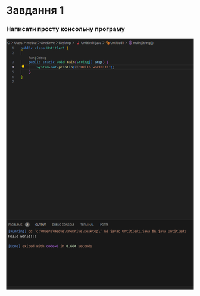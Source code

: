 # Завдання 1
### Написати просту консольну програму
![Код](https://github.com/Roman30k/Practicale/blob/main/12.png)
